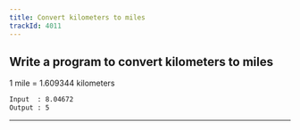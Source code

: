 ```yaml
---
title: Convert kilometers to miles
trackId: 4011
---
```


## Write a program to convert kilometers to miles

1 mile = 1.609344 kilometers

```txt
Input  : 8.04672
Output : 5
```

---
